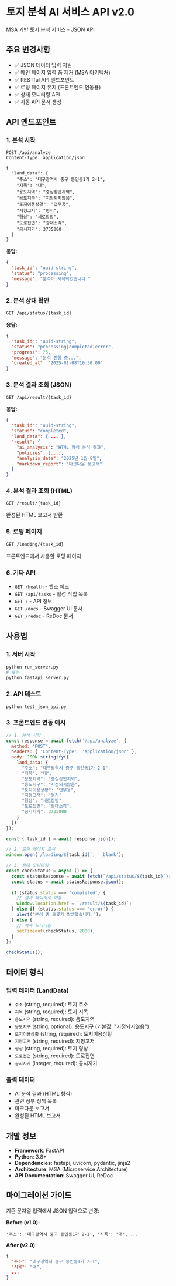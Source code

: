 # 토지 분석 AI 서비스 API v2.0

MSA 기반 토지 분석 서비스 - JSON API

## 주요 변경사항

- ✅ JSON 데이터 입력 지원
- ✅ 메인 페이지 입력 폼 제거 (MSA 아키텍처)
- ✅ RESTful API 엔드포인트
- ✅ 로딩 페이지 유지 (프론트엔드 연동용)
- ✅ 상태 모니터링 API
- ✅ 자동 API 문서 생성

## API 엔드포인트

### 1. 분석 시작
```http
POST /api/analyze
Content-Type: application/json

{
  "land_data": {
    "주소": "대구광역시 중구 동인동1가 2-1",
    "지목": "대",
    "용도지역": "중심상업지역",
    "용도지구": "지정되지않음",
    "토지이용상황": "업무용",
    "지형고저": "평지",
    "형상": "세로장방",
    "도로접면": "광대소각",
    "공시지가": 3735000
  }
}
```

**응답:**
```json
{
  "task_id": "uuid-string",
  "status": "processing",
  "message": "분석이 시작되었습니다."
}
```

### 2. 분석 상태 확인
```http
GET /api/status/{task_id}
```

**응답:**
```json
{
  "task_id": "uuid-string",
  "status": "processing|completed|error",
  "progress": 75,
  "message": "분석 진행 중...",
  "created_at": "2025-01-08T10:30:00"
}
```

### 3. 분석 결과 조회 (JSON)
```http
GET /api/result/{task_id}
```

**응답:**
```json
{
  "task_id": "uuid-string",
  "status": "completed",
  "land_data": { ... },
  "result": {
    "ai_analysis": "HTML 형식 분석 결과",
    "policies": [...],
    "analysis_date": "2025년 1월 8일",
    "markdown_report": "마크다운 보고서"
  }
}
```

### 4. 분석 결과 조회 (HTML)
```http
GET /result/{task_id}
```
완성된 HTML 보고서 반환

### 5. 로딩 페이지
```http
GET /loading/{task_id}
```
프론트엔드에서 사용할 로딩 페이지

### 6. 기타 API
- `GET /health` - 헬스 체크
- `GET /api/tasks` - 활성 작업 목록
- `GET /` - API 정보
- `GET /docs` - Swagger UI 문서
- `GET /redoc` - ReDoc 문서

## 사용법

### 1. 서버 시작
```bash
python run_server.py
# 또는
python fastapi_server.py
```

### 2. API 테스트
```bash
python test_json_api.py
```

### 3. 프론트엔드 연동 예시

```javascript
// 1. 분석 시작
const response = await fetch('/api/analyze', {
  method: 'POST',
  headers: { 'Content-Type': 'application/json' },
  body: JSON.stringify({
    land_data: {
      "주소": "대구광역시 중구 동인동1가 2-1",
      "지목": "대",
      "용도지역": "중심상업지역",
      "용도지구": "지정되지않음",
      "토지이용상황": "업무용",
      "지형고저": "평지",
      "형상": "세로장방",
      "도로접면": "광대소각",
      "공시지가": 3735000
    }
  })
});

const { task_id } = await response.json();

// 2. 로딩 페이지 표시
window.open(`/loading/${task_id}`, '_blank');

// 3. 상태 모니터링
const checkStatus = async () => {
  const statusResponse = await fetch(`/api/status/${task_id}`);
  const status = await statusResponse.json();
  
  if (status.status === 'completed') {
    // 결과 페이지로 이동
    window.location.href = `/result/${task_id}`;
  } else if (status.status === 'error') {
    alert('분석 중 오류가 발생했습니다.');
  } else {
    // 계속 모니터링
    setTimeout(checkStatus, 2000);
  }
};

checkStatus();
```

## 데이터 형식

### 입력 데이터 (LandData)
- `주소` (string, required): 토지 주소
- `지목` (string, required): 토지 지목
- `용도지역` (string, required): 용도지역
- `용도지구` (string, optional): 용도지구 (기본값: "지정되지않음")
- `토지이용상황` (string, required): 토지이용상황
- `지형고저` (string, required): 지형고저
- `형상` (string, required): 토지 형상
- `도로접면` (string, required): 도로접면
- `공시지가` (integer, required): 공시지가

### 출력 데이터
- AI 분석 결과 (HTML 형식)
- 관련 정부 정책 목록
- 마크다운 보고서
- 완성된 HTML 보고서

## 개발 정보

- **Framework**: FastAPI
- **Python**: 3.8+
- **Dependencies**: fastapi, uvicorn, pydantic, jinja2
- **Architecture**: MSA (Microservice Architecture)
- **API Documentation**: Swagger UI, ReDoc

## 마이그레이션 가이드

기존 문자열 입력에서 JSON 입력으로 변경:

**Before (v1.0):**
```
'주소': '대구광역시 중구 동인동1가 2-1', '지목': '대', ...
```

**After (v2.0):**
```json
{
  "주소": "대구광역시 중구 동인동1가 2-1",
  "지목": "대",
  ...
}
```